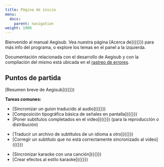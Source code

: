 ```yaml
---
title: Página de inicio
menu:
  docs:
    parent: navigation
weight: 1000
---
```


Bienvenido al manual Aegisub. Vea nuestra página [Acerca de]({{<relref path="About">}}) para más info del programa, o explore los temas en el panel a la izquierda.

Documentación relacionada con el desarrollo de Aegisub y con la compilación del mismo está ubicada en el [rastreo de errores](https://github.com/Aegisub/Aegisub/issues).

## Puntos de partida

[Resumen breve de Aegisub]({{<relref path="Overview">}})

**Tareas comunes:**

- [Sincronizar un guion traducido al audio]({{<relref path="Audio">}})
- [Composición tipográfica básica de señales en pantalla]({{<relref path="Tutorials#composición-tipográfica-visual">}})
- [Poner subtítulos completados en el video]({{<relref path="Attaching_subtitles_to_video">}}) (para la reproducción o distribución)

<!-- -->

- [Traducir un archivo de subtítulos de un idioma a otro]({{<relref path="Translation_Assistant">}})
- [Corregir un subtítulo que no está correctamente sincronizado al video]({{<relref path="Shift_Times">}})

<!-- -->

- [Sincronizar karaoke con una canción]({{<relref path="Tutorials#sincronizador-kanji">}})
- [Crear efectos al estilo karaoke]({{<relref path="Automation/Karaoke_Templater/Tutorial_1">}})
